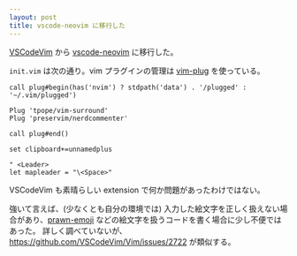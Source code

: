 ```yaml
---
layout: post
title: vscode-neovim に移行した
---
```


[VSCodeVim](https://github.com/VSCodeVim/Vim) から [vscode-neovim](https://github.com/asvetliakov/vscode-neovim) に移行した。

`init.vim` は次の通り。vim プラグインの管理は [vim-plug](https://github.com/junegunn/vim-plug) を使っている。

```vim
call plug#begin(has('nvim') ? stdpath('data') . '/plugged' : '~/.vim/plugged')

Plug 'tpope/vim-surround'
Plug 'preservim/nerdcommenter'

call plug#end()

set clipboard+=unnamedplus

" <Leader>
let mapleader = "\<Space>"
```

VSCodeVim も素晴らしい extension で何か問題があったわけではない。

強いて言えば、(少なくとも自分の環境では) 入力した絵文字を正しく扱えない場合があり、[prawn-emoji](https://github.com/hidakatsuya/prawn-emoji) などの絵文字を扱うコードを書く場合に少し不便ではあった。
詳しく調べていないが、https://github.com/VSCodeVim/Vim/issues/2722 が類似する。
